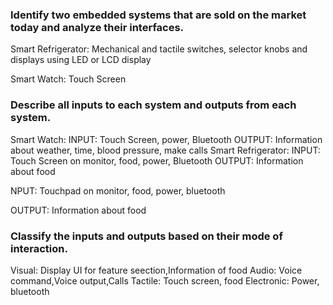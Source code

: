 ### Identify two embedded systems that are sold on the market today and analyze their interfaces.

Smart Refrigerator: Mechanical and tactile switches, selector knobs and displays using LED or LCD display

Smart Watch: Touch Screen

### Describe all inputs to each system and outputs from each system.

Smart Watch:
INPUT: Touch Screen, power, Bluetooth
OUTPUT: Information about weather, time, blood pressure, make calls
Smart Refrigerator:
INPUT: Touch Screen on monitor, food, power, Bluetooth
OUTPUT: Information about food

NPUT: Touchpad on monitor, food, power, bluetooth

OUTPUT: Information about food

### Classify the inputs and outputs based on their mode of interaction.

Visual: Display UI for feature seection,Information of food
Audio: Voice command,Voice output,Calls
Tactile: Touch screen, food
Electronic: Power, bluetooth

